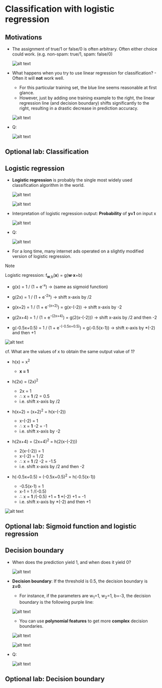 # Classification with logistic regression

## Motivations

- The assignment of true/1 or false/0 is often arbitrary. Often either choice could work. (e.g. non-spam: true/1, spam: false/0)

  ![alt text](resources/notes/01.png)

- What happens when you try to use linear regression for classification? - Often it will **not** work well.

  - For this particular training set, the blue line seems reasonable at first glance.
  - However, just by adding one training example to the right, the linear regression line (and decision boundary) shifts significantly to the right, resulting in a drastic decrease in prediction accuracy.

  ![alt text](resources/notes/02.png)

- Q:

  ![alt text](resources/questions/01.png)

## Optional lab: Classification

## Logistic regression

- **Logistic regression** is probably the single most widely used classification algorithm in the world.

  ![alt text](resources/notes/03.png)

  ![alt text](resources/notes/04.png)

- Interpretation of logistic regression output: **Probability** of **y=1** on input x

  ![alt text](resources/notes/05.png)

- Q:

  ![alt text](resources/questions/02.png)

- For a long time, many internet ads operated on a slightly modified version of logistic regression.

> [!NOTE]
>
> Logistic regression: f<sub>**w**,b</sub>(**x**) = g(**w**&middot;**x**+b)
>
> - g(x) = 1 / (1 + e<sup>-x</sup>) &rarr; (same as sigmoid function)
>
> - g(2x) = 1 / (1 + e<sup>-2x</sup>) &rarr; shift x-axis by /2
>
> - g(x+2) = 1 / (1 + e<sup>-(x+2)</sup>) = g(x-(-2)) &rarr; shift x-axis by -2
>
> - g(2x+4) = 1 / (1 + e<sup>-(2x+4)</sup>) = g(2(x-(-2))) &rarr; shift x-axis by /2 and then -2
>
> - g(-0.5x+0.5) = 1 / (1 + e<sup>-(-0.5x+0.5)</sup>) = g(-0.5(x-1)) &rarr; shift x-axis by \*(-2) and then +1
>
> ![alt text](resources/notes/10.png)
>
> cf. What are the values of x to obtain the same output value of 1?
>
> - h(x) = x<sup>2</sup>
>
>   - **x = 1**
>
> - h(2x) = (2x)<sup>2</sup>
>
>   - 2x = 1
>   - &therefore; x = **1** /2 = 0.5
>   - i.e. shift x-axis by /2
>
> - h(x+2) = (x+2)<sup>2</sup> = h(x-(-2))
>
>   - x-(-2) = 1
>   - &therefore; x = **1** -2 = -1
>   - i.e. shift x-axis by -2
>
> - h(2x+4) = (2x+4)<sup>2</sup> = h(2(x-(-2)))
>
>   - 2(x-(-2)) = 1
>   - x-(-2) = 1 /2
>   - &therefore; x = **1** /2 -2 = -1.5
>   - i.e. shift x-axis by /2 and then -2
>
> - h(-0.5x+0.5) = (-0.5x+0.5)<sup>2</sup> = h(-0.5(x-1))
>
>   - -0.5(x-1) = 1
>   - x-1 = 1 /(-0.5)
>   - &therefore; x = **1** /(-0.5) +1 = **1** \*(-2) +1 = -1
>   - i.e. shift x-axis by \*(-2) and then +1
>
> ![alt text](resources/notes/11.png)

## Optional lab: Sigmoid function and logistic regression

## Decision boundary

- When does the prediction yield 1, and when does it yield 0?

  ![alt text](resources/notes/06.png)

- **Decision boundary**: If the threshold is 0.5, the decision boundary is **z=0**.

  - For instance, if the parameters are w<sub>1</sub>=1, w<sub>2</sub>=1, b=-3, the decision boundary is the following purple line:

  ![alt text](resources/notes/07.png)

  - You can use **polynomial features** to get more **complex** decision boundaries.

  ![alt text](resources/notes/08.png)

  ![alt text](resources/notes/09.png)

- Q:

  ![alt text](resources/questions/03.png)

## Optional lab: Decision boundary
